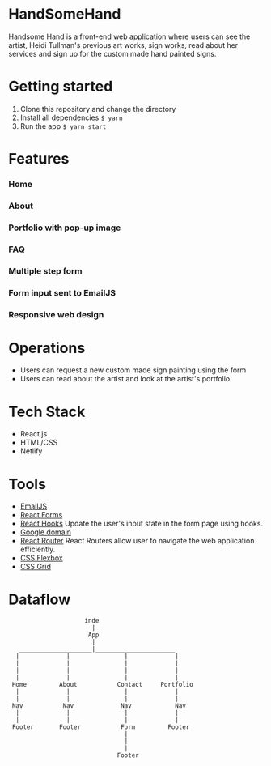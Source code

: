 # HandSomeHand
Handsome Hand is a front-end web application where users can see the artist, Heidi Tullman's previous art works, sign works, read about her services and sign up for the custom made hand painted signs. 

# Getting started
1. Clone this repository and change the directory
2. Install all dependencies
  `$ yarn`
3. Run the app 
  `$ yarn start`

# Features

### Home
### About
### Portfolio with pop-up image
### FAQ
### Multiple step form
### Form input sent to EmailJS
### Responsive web design


# Operations
* Users can request a new custom made sign painting using the form
* Users can read about the artist and look at the artist's portfolio.


# Tech Stack
* React.js
* HTML/CSS
* Netlify


# Tools
* [EmailJS](https://www.emailjs.com/)
* [React Forms](https://reactjs.org/docs/forms.html)
* [React Hooks](https://reactjs.org/docs/hooks-intro.html)
    Update the user's input state in the form page using hooks.
* [Google domain](https://domains.google/)
* [React Router](https://reactrouter.com/)
  React Routers allow user to navigate the web application efficiently.
* [CSS Flexbox](https://css-tricks.com/snippets/css/a-guide-to-flexbox/)
* [CSS Grid](https://css-tricks.com/snippets/css/complete-guide-grid/)

# Dataflow

```
                     inde
                       |
                      App
                       |
   ____________________|______________________
  |             |               |             |               
  |             |               |             |               
  |             |               |             |               
  |             |               |             |               
 Home         About           Contact     Portfolio
  |             |               |             |
  |             |               |             |
 Nav           Nav             Nav            Nav
  |             |               |             |
  |             |               |             |
 Footer       Footer           Form         Footer
                                |
                                |
                                |
                              Footer   
```
